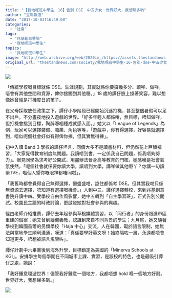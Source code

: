 ```yaml
---
title: "【我地呢班中學生．16】告別 DSE　中五少女：世界好大，我想睇多啲"
author: "立場報道"
date: "2017-10-03T16:49:00"
categories:
  - "社會"
tags:
  - "兆基創意書院"
  - "我地呢班中學生"
topics:
  - "我地呢班中學生"
image: "http://web.archive.org/web/2020im_/https://assets.thestandnews.com/media/photos/tamjai-19_1z4Tf.png"
original_url: "thestandnews.com/society/我地呢班中學生-16-告別-dse-中五少女-世界好大-我想睇多啲"
---
```

![](http://web.archive.org/web/2020im_/https://assets.thestandnews.com/media/photos/tamjai-19_1z4Tf.png)

「傳統學校嘅目標就係 DSE。生涯規劃，其實就係你要攞幾多分、讀咩、做咩，唔會有其他空間和資源，俾你接觸到其他嘢。」18 歲的譚仔臉上掛著笑容，難以想像她曾經是打機度日的孩子。

在父母採取放任政策之下，譚仔小學階段已經開始沉迷打機，甚至整個暑假可以足不出戶，不分晝夜地投入遊戲的世界。「好多年輕人都係咁，無目標，唔知做咩，但打機會搵到目標，陶醉喺嗰種成就感入面。」她又以「League of Legends」為例，玩家可以選擇裝備、職業、角色等等，「遊戲中，你有得選擇，好容易就選擇到，唔似呢個社會好似有得俾你揀，但其實無得揀」。

初中入讀 Band 3 學校的譚仔坦言，同儕大多不是讀書材料，但仍然花上巨額補習，「大家覺得教育制度無問題。我讀唔到書，一定係我自己問題，係我唔夠努力」。眼見同學為求考好公開試，用盡辦法晉身高等教育的門檻，她感嘆是社會氣氛使然，「呢個社會就係要你讀大學，讀唔到大學，講咩做其他嘢丫？你講一句讀緊 IVE，嗰個人望你嘅眼神都唔同啦」。

「我舊時都會覺得自己無得選擇，懵盛盛咁，諗住都係考 DSE。但其實我哋只係無資源去選擇，唔知道有選擇嘅機會。」人到中三，譚仔選擇轉校，來到兆基創意書院升讀中四。受學校自由作風影響，她中五轉到「自主學習班」，正式告別公開試。校園民主牆的時政討論，更啟發她對社會參與的興趣。

經由老師介紹推薦，譚仔去年起參與草根媒體實習，以「同行者」的身份跟進市區重建的個案；她又曾到緬甸義教，認識到來自不同背景的學生；九月尾，她又隨著學校到韓國首爾的另類學校「Haja 中心」交流。人在韓國，礙於語言限制，她無法與當地學生順利溝通，嘆道：「真係要學好英文呀！始終隔咗一層，永遠都唔會知道更多，唔想被語言規限咗」。

譚仔計劃中六畢業後到海外升學，目標鎖定為美國的「Minerva Schools at KGI」。安排學生每個學期在不同城市上課、實習，是該校的特色，也是最吸引譚仔之處，她說：

「我好鍾意環遊世界！儘管我好鍾意一個地方，我都唔想 hold 喺一個地方好耐。世界好大，我想睇多啲。」

![](http://web.archive.org/web/2020im_/https://assets.thestandnews.com/media/photos/tamjai_4fx19.png)